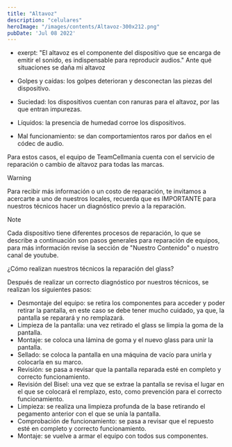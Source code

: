 ```yaml
---
title: "Altavoz"
description: "celulares"
heroImage: "/images/contents/Altavoz-300x212.png"
pubDate: 'Jul 08 2022'
---
```



- exerpt: "El altavoz es el componente del dispositivo que se encarga de emitir el sonido, es indispensable para reproducir audios."
Ante qué situaciones se daña mi altavoz

- Golpes y caídas: los golpes deterioran y desconectan  las piezas del dispositivo.
- Suciedad: los dispositivos cuentan con ranuras para el altavoz, por las que entran impurezas.
- Líquidos: la presencia de humedad corroe los dispositivos.
- Mal funcionamiento: se dan comportamientos raros por daños en el códec de audio.

Para estos casos, el equipo de TeamCellmania cuenta con el servicio de reparación o cambio de altavoz para todas las marcas.

> [!WARNING]
> Para recibir más información o un costo de reparación, te invitamos a acercarte a uno de nuestros locales, recuerda que es IMPORTANTE para nuestros técnicos hacer un diagnóstico previo a la reparación.

> [!NOTE]
> Cada dispositivo tiene diferentes procesos de reparación, lo que se describe a continuación son pasos generales para reparación de equipos, para más información revise la sección de \"Nuestro Contenido\" o nuestro canal de youtube.

¿Cómo realizan nuestros técnicos la reparación del glass?

Después de realizar un correcto diagnóstico por nuestros técnicos, se realizan los siguientes pasos:

- Desmontaje del equipo: se retira los componentes para acceder y poder retirar la pantalla, en este caso se debe tener mucho cuidado, ya que, la pantalla se reparará y no remplazará.
- Limpieza de la pantalla: una vez retirado el glass se limpia la goma de la pantalla.
- Montaje: se coloca una lámina de goma y el nuevo glass para unir la pantalla.
- Sellado: se coloca la pantalla en una máquina de vacío para unirla y colocarla en su marco.
- Revisión: se pasa a revisar que la pantalla reparada esté en completo y correcto funcionamiento.
- Revisión del Bisel: una vez que se extrae la pantalla se revisa el lugar en el que se colocará el remplazo, esto, como prevención para el correcto funcionamiento.
- Limpieza: se realiza una limpieza profunda de la base retirando el pegamento anterior con el que se unía la pantalla.
- Comprobación de funcionamiento: se pasa a revisar que el repuesto esté en completo y correcto funcionamiento.
- Montaje: se vuelve a armar el equipo con todos sus componentes.
